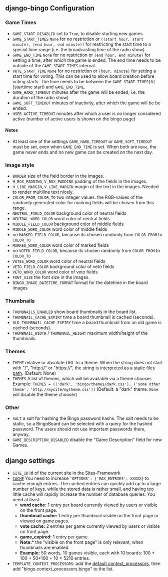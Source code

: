 django-bingo Configuration
-------------

### Game Times

* ```GAME_START_DISABLED``` set to ```True```, to disable starting new games.
* ```GAME_START_TIMES``` ```None``` for no restriction or ```((start hour, start minute), (end hour, end minute))``` for restricting the start time to a special time range (i.e. the broadcasting time of the radio show)
* ```GAME_END_TIME``` ```None``` for no restriction or ```(end hour, end minute)``` for setting a time, after which the game is ended. The end time needs to be outside of the ```GAME_START_TIMES``` interval.
* ```VOTE_START_TIME``` ```None``` for no restriction or ```(hour, minute)``` for setting a start time for voting. This can be used to allow board creation before voting starts. The time needs to be between the ```GAME_START_TIMES[0]```(starttime start) and ```GAME_END_TIME```.
* ```GAME_HARD_TIMEOUT``` minutes after the game will be ended, i.e. the duration of the radio show)
* ```GAME_SOFT_TIMEOUT``` minutes of inactivity, after which the game will be be ended.
* ```USER_ACTIVE_TIMEOUT``` minutes after which a user is no longer considered active (number of active users is shown on the bingo page)

#### Notes
* At least one of the settings ```GAME_HARD_TIMEOUT``` or ```GAME_SOFT_TIMEOUT``` must be set, even when ```GAME_END_TIME``` is set. When both are ```None```, the game never ends and no new game can be created on the next day.

### Image style

* ```BORDER``` size of the field border in the images.
* ```H_BOX_PADDING```, ```V_BOX_PADDING``` padding of the fields in the images.
* ```H_LINE_MARGIN```, ```V_LINE_MARGIN``` margin of the text in the images. Needed to render multiline text nicely.
* ```COLOR_FROM```, ```COLOR_TO``` two integer values. the RGB-values of the randomly generated color for marking fields will be chosen from this range.
* ```NEUTRAL_FIELD_COLOR``` background color of neutral fields
* ```NEUTRAL_WORD_COLOR``` word color of neutral fields
* ```MIDDLE_FIELD_COLOR``` background color of middle fields
* ```MIDDLE_WORD_COLOR``` word color of middle fields
* no ```MARKED_FIELD_COLOR```, because its chosen randomly from ```COLOR_FROM``` to ```COLOR_TO```
* ```MARKED_WORD_COLOR``` word color of marked fields
* no ```VOTED_FIELD_COLOR```, because its chosen randomly from ```COLOR_FROM``` to ```COLOR_TO```
* ```VOTES_WORD_COLOR``` word color of neutral fields
* ```VETO_FIELD_COLOR``` background color of veto fields
* ```VETO_WORD_COLOR``` word color of veto fields
* ```FONT_SIZE``` the font size in the images.
* ```BINGO_IMAGE_DATETIME_FORMAT``` format for the datetime in the board images

### Thumbnails

* ```THUMBNAILS_ENABLED``` show board thumbnails in the board list.
* ```THUMBNAIL_CACHE_EXPIRY``` time a board thumbnail is cached (seconds).
* ```OLD_THUMBNAIL_CACHE_EXPIRY``` time a board thumbnail from an old game is cached (seconds).
* ```THUMBNAIL_WIDTH``` / ```THUMBNAIL_HEIGHT``` maximum width/height of the thumbnails.

### Themes

* ```THEME``` relative or absolute URL to a theme. When the string does not start with "/", "http://" or "https://", the string is interpreted as a [static files path](https://docs.djangoproject.com/en/1.5/ref/contrib/staticfiles/). (Default: None)
* ```THEMES``` A list of themes, which will be available via a theme chooser. Example: ```THEMES = (('dark', 'bingo/themes/dark.css'), ('some other theme', 'http://mysite/mytheme.css'))``` (Default: a "dark" theme. ```None``` will disable the theme chooser)

### Other

* ```SALT``` a salt for hashing the Bingo password hashs. The salt needs to be static, so a BingoBoard can be selected with a query for the hashed password. The users should not use important passwords there, anyway.
* ```GAME_DESCRIPTION_DISABLED``` disable the "Game Description" field for new Games.

## django settings

* ```SITE_ID``` id of the current site in the Sites-Framework
* [```CACHE```](https://docs.djangoproject.com/en/1.5/topics/cache/#setting-up-the-cache)
  You need to increase ```'OPTIONS': {'MAX_ENTRIES': XXXXX}``` to cache enough entries.
  The cached entries can quickly add up to a large number of keys, while the stored data is rather small,
  and having too little cache will rapidly increase the number of database queries.
  You need at least:
  * **word cache:** 1 entry per board currently viewed by users or visible on the front page.
  * **thumbnail cache:** 1 entry per thumbnail visible on the front page or viewed on game pages.
  * **vote cache:** 2 entries per game currently viewed by users or visible on front page.
  * **game_expired:** 1 entry per game.
  * **Note:*** the "visible on the front page" is only relevant, when thumbnails are enabled.
  * **Example:** 50 words, 10 games visible, each with 10 boards: 100 + 100 + 50*100 + 10 = 5210 entries.
* ```TEMPLATE_CONTEXT_PROCESSORS```: add the [default context_processors](https://docs.djangoproject.com/en/1.5/ref/settings/#template-context-processors), then add "bingo.context_processors.bingo" to the list.
